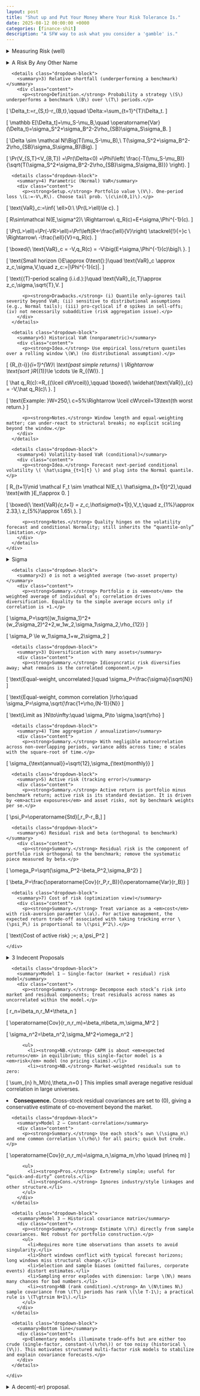 ```yaml
---
layout: post
title: "Shut up and Put Your Money Where Your Risk Tolerance Is."
date: 2025-08-12 00:00:00 +0000
categories: [finance-shit]
description: "A SFW way to ask what you consider a 'gamble' is."
---
```


<!-- Single Flashcard — G&K Ch.3 (pp.42–46): Summary + Formulas + Derivations -->

<div class="flashcard">
  <details>
    <summary>Measuring Risk (well)</summary>
    <div class="back">

      <details class="dropdown-block">
        <summary>1) What a usable risk measure must satisfy</summary>
        <div class="content">
          <ul>
            <li><strong>Universal & impersonal.</strong> Not investor-specific; works across mandates.</li>
            <li><strong>Symmetric.</strong> Judges up/down moves consistently vs. a benchmark.</li>
            <li><strong>Flexible & aggregable.</strong> Applies to assets and portfolios; composes cleanly.</li>
            <li><strong>Forecastable.</strong> Estimable with reasonable stability out of sample.</li>
          </ul>
        </div>
      </details>

      <details class="dropdown-block">
        <summary>2) Distribution vs. single-number risk</summary>
        <div class="content">
          <p>The full return distribution answers every risk question but is unwieldy. In practice we compress it to a single, stable, aggregable statistic for monitoring and control.</p>
        </div>
      </details>
            <details class="dropdown-block">
        <summary>3) Standard deviation (the workhorse)</summary>
        <div class="content">
          <p><strong>Idea.</strong> Dispersion about the mean is the operative “cost of risk;” use variance for math, σ for reporting.</p>

          
\[ 
\operatorname{Var}(r)=\mathbb{E}\big[(r-\mu)^2\big]
\]

\[
\sigma=\sqrt{\operatorname{Var}(r)}
\]

\[
\text{Annualization (i.i.d.):}\quad 
\sigma_{\text{ann}}=\sqrt{T}\,\sigma_{\text{per}},\qquad
\sigma_{\text{ann}}^2=T\,\sigma_{\text{per}}^2
\]
        </div>
      </details>
    </div>
  </details>
</div>

<div class="flashcard">
  <details>
    <summary>A Risk By Any Other Name</summary>
    <div class="back">
      <details class="dropdown-block">
        <summary>4) Semivariance (definitions)</summary>
        <div class="content">

\[
\textbf{Semivariance about mean:}\quad 
\operatorname{SemiVar}(r)=\mathbb{E}\!\big[(\mu-r)^2\,\mathbf{1}_{\{r<\mu\}}\big]
\]

\[
\textbf{Target semivariance (threshold }\tau\textbf{):}\quad 
\operatorname{SemiVar}_{\tau}(r)=\mathbb{E}\!\big[(\tau-r)^2\,\mathbf{1}_{\{r<\tau\}}\big]
\]

\[
\textbf{Symmetry:}\quad \operatorname{SemiVar}(r)=\tfrac{1}{2}\operatorname{Var}(r)\ \text{if the distribution is symmetric.}
\]
        </div>
      </details>


      <details class="dropdown-block">
        <summary>1) Shortfall probability (one period)</summary>
        <div class="content">
          <p><strong>Definition.</strong> Probability that next-period simple return falls below threshold \(K\): \(SF_K:=\Pr(R<K)\).</p>

          
\[
R\sim\mathcal N(E,\sigma^2),\quad 
Z:=\frac{R-E}{\sigma}\sim\mathcal N(0,1).
\]

\[
SF_K=\Pr(R<K)=\Pr\!\left(Z<\frac{K-E}{\sigma}\right)=\Phi\!\left(\frac{K-E}{\sigma}\right).
\]

          <p><strong>Drawbacks.</strong> (i) Depends on investor-chosen \(K\) (not universal). (ii) Binary—doesn’t care “how far” below \(K\). (iii) Tail probabilities are fragile to distributional misspecification and regime changes.</p>
        </div>
      </details>

      <details class="dropdown-block">
        <summary>2) Absolute shortfall (terminal wealth vs. a fixed level)</summary>
        <div class="content">
          <p><strong>Definition.</strong> Probability terminal value falls below \(K>0\) after \(T\) periods: \(\Pr(V_T<K)\).</p>

          
\[
V_T=V_0\prod_{t=1}^{T}(1+R_t),\qquad 
r_t:=\ln(1+R_t).
\]

\[
\sum_{t=1}^{T} r_t \overset{i.i.d.}{\sim} \mathcal N(T\mu,\ T\sigma^2)
\quad\Rightarrow\quad 
\ln V_T=\ln V_0+\sum_{t=1}^{T} r_t.
\]

\[
\Pr(V_T<K)
=\Pr\!\left(\sum_{t=1}^{T} r_t<\ln K-\ln V_0\right)
=\Phi\!\left(\frac{\ln K-\ln V_0-T\mu}{\sqrt{T}\,\sigma}\right).
\]
        </div>
      </details>

      <details class="dropdown-block">
        <summary>3) Relative shortfall (underperforming a benchmark)</summary>
        <div class="content">
          <p><strong>Definition.</strong> Probability a strategy \(S\) underperforms a benchmark \(B\) over \(T\) periods.</p>

          
\[
\Delta_t:=r_{S,t}-r_{B,t},\qquad 
\Delta:=\sum_{t=1}^{T}\Delta_t.
\]

\[
\mathbb E[\Delta_t]=\mu_S-\mu_B,\quad 
\operatorname{Var}(\Delta_t)=\sigma_S^2+\sigma_B^2-2\rho_{SB}\sigma_S\sigma_B.
\]

\[
\Delta \sim \mathcal N\!\Big(T(\mu_S-\mu_B),\ T(\sigma_S^2+\sigma_B^2-2\rho_{SB}\sigma_S\sigma_B)\Big).
\]

\[
\Pr(V_{S,T}<V_{B,T})
=\Pr(\Delta<0)
=\Phi\!\left(
\frac{-T(\mu_S-\mu_B)}{\sqrt{T(\sigma_S^2+\sigma_B^2-2\rho_{SB}\sigma_S\sigma_B)}}
\right).
\]
        </div>
      </details>

      <details class="dropdown-block">
        <summary>4) Parametric (Normal) VaR</summary>
        <div class="content">
          <p><strong>Setup.</strong> Portfolio value \(V\). One-period loss \(L:=-V\,R\). Choose tail prob. \(c\in(0,1)\).</p>

          
\[
\text{VaR}_c:=\inf\{ \ell>0:\ \Pr(L>\ell)\le c\}.
\]

\[
R\sim\mathcal N(E,\sigma^2)\ \Rightarrow\ q_R(c)=E+\sigma\,\Phi^{-1}(c).
\]

\[
\Pr(L>\ell)=\Pr(-VR>\ell)=\Pr\!\left(R<-\frac{\ell}{V}\right)
\stackrel{!}{=}c
\ \Rightarrow\ 
-\frac{\ell}{V}=q_R(c).
\]

\[
\boxed{\ \text{VaR}_c = -V\,q_R(c) = -V\big(E+\sigma\,\Phi^{-1}(c)\big)\ }.
\]

\[
\text{Small horizon (}E\approx 0\text{):}\quad
\text{VaR}_c \approx z_c\,\sigma\,V,\quad z_c:=|\Phi^{-1}(c)|.
\]

\[
\text{\(T\)-period scaling (i.i.d.):}\quad
\text{VaR}_{c,T}\approx z_c\,\sigma\,\sqrt{T}\,V.
\]

          <p><strong>Drawbacks.</strong> (i) Quantile only—ignores tail severity beyond VaR; (ii) sensitive to distributional assumptions (e.g., Normal tails); (iii) pro-cyclical if σ spikes in sell-offs; (iv) not necessarily subadditive (risk aggregation issue).</p>
        </div>
      </details>

      <details class="dropdown-block">
        <summary>5) Historical VaR (nonparametric)</summary>
        <div class="content">
          <p><strong>Idea.</strong> Use empirical loss/return quantiles over a rolling window \(W\) (no distributional assumption).</p>

          
\[
\{R_{t-i}\}_{i=1}^{W}\ \text{past simple returns} \ \Rightarrow \
\text{sort }R_{(1)}\le \cdots \le R_{(W)}.
\]

\[
\hat q_R(c):=R_{(\lceil cW\rceil)},\qquad 
\boxed{\ \widehat{\text{VaR}}_{c} = -V\,\hat q_R(c)\ }.
\]

\[
\text{Example: }W=250,\ c=5\%\Rightarrow \lceil cW\rceil=13\text{th worst return.}
\]

          <p><strong>Notes.</strong> Window length and equal-weighting matter; can under-react to structural breaks; no explicit scaling beyond the window.</p>
        </div>
      </details>

      <details class="dropdown-block">
        <summary>6) Volatility-based VaR (conditional)</summary>
        <div class="content">
          <p><strong>Idea.</strong> Forecast next-period conditional volatility \( \hat\sigma_{t+1|t} \) and plug into the Normal quantile.</p>

          
\[
R_{t+1}\mid \mathcal F_t \sim \mathcal N(E_t,\ \hat\sigma_{t+1|t}^2),\quad \text{with }E_t\approx 0.
\]

\[
\boxed{\ \text{VaR}_{c,t+1} = z_c\,\hat\sigma_{t+1|t}\,V_t,\quad 
z_{1\%}\approx 2.33,\ z_{5\%}\approx 1.65\ }.
\]


          <p><strong>Notes.</strong> Quality hinges on the volatility forecast and conditional Normality; still inherits the “quantile-only” limitation.</p>
        </div>
      </details>
    </div>
  </details>
</div>



<!-- Flashcard — G&K Ch.3 (pp.47–52): Risk, Diversification, Active & Residual Risk -->

<div class="flashcard">
  <details>
    <summary>Sigma</summary>
    <div class="back">
      <p><em>Open sections for the bite-size summary interleaved with the key formulas.</em></p>

      <details class="dropdown-block">
        <summary>1) Standard deviation as the risk metric</summary>
        <div class="content">
          <p><strong>Summary.</strong> Use the standard deviation of return as “risk”; use variance as the cost in optimization. For a given period, the risk of the excess return equals the risk of the total return because the risk-free rate is known at the start.</p>

\[
\operatorname{Var}(r)=\mathbb{E}\big[(r-\mu)^2\big]
\]

\[
\sigma=\sqrt{\operatorname{Var}(r)}
\]
        </div>
      </details>

      <details class="dropdown-block">
        <summary>2) σ is not a weighted average (two-asset property)</summary>
        <div class="content">
          <p><strong>Summary.</strong> Portfolio σ is <em>not</em> the weighted average of individual σ’s; correlation drives diversification. Equality to the simple average occurs only if correlation is +1.</p>

\[
\sigma_P=\sqrt{(w_1\sigma_1)^2+(w_2\sigma_2)^2+2\,w_1w_2\,\sigma_1\sigma_2\,\rho_{12}}
\]

\[
\sigma_P \le w_1\sigma_1+w_2\sigma_2
\]
        </div>
      </details>

      <details class="dropdown-block">
        <summary>3) Diversification with many assets</summary>
        <div class="content">
          <p><strong>Summary.</strong> Idiosyncratic risk diversifies away; what remains is the correlated component.</p>

\[
\text{Equal-weight, uncorrelated:}\quad \sigma_P=\frac{\sigma}{\sqrt{N}}
\]

\[
\text{Equal-weight, common correlation }\rho:\quad 
\sigma_P=\sigma\,\sqrt{\frac{1+\rho\,(N-1)}{N}}
\]

\[
\text{Limit as }N\to\infty:\quad \sigma_P\to \sigma\,\sqrt{\rho}
\]
        </div>
      </details>

      <details class="dropdown-block">
        <summary>4) Time aggregation / annualization</summary>
        <div class="content">
          <p><strong>Summary.</strong> With negligible autocorrelation across non-overlapping periods, variance adds across time; σ scales with the square-root of time.</p>

\[
\sigma_{\text{annual}}=\sqrt{12}\,\sigma_{\text{monthly}}
\]
        </div>
      </details>

      <details class="dropdown-block">
        <summary>5) Active risk (tracking error)</summary>
        <div class="content">
          <p><strong>Summary.</strong> Active return is portfolio minus benchmark return; active risk is its standard deviation. It is driven by <em>active exposures</em> and asset risks, not by benchmark weights per se.</p>

\[
\psi_P=\operatorname{Std}[\,r_P-r_B\,]
\]
        </div>
      </details>

      <details class="dropdown-block">
        <summary>6) Residual risk and beta (orthogonal to benchmark)</summary>
        <div class="content">
          <p><strong>Summary.</strong> Residual risk is the component of portfolio risk orthogonal to the benchmark; remove the systematic piece measured by beta.</p>

\[
\omega_P=\sqrt{\sigma_P^2-\beta_P^2\,\sigma_B^2}
\]

\[
\beta_P=\frac{\operatorname{Cov}(r_P,r_B)}{\operatorname{Var}(r_B)}
\]
        </div>
      </details>

      <details class="dropdown-block">
        <summary>7) Cost of risk (optimization view)</summary>
        <div class="content">
          <p><strong>Summary.</strong> Treat variance as a <em>cost</em> with risk-aversion parameter \(a\). For active management, the expected return trade-off associated with taking tracking error \(\psi_P\) is proportional to \(\psi_P^2\).</p>

\[
\text{Cost of active risk} \;=\; a\,\psi_P^2
\]
        </div>
      </details>

    </div>
  </details>
</div>

<!-- Flashcard — G&K Ch.3 (pp.53–54): Elementary Risk Models -->

<div class="flashcard">
  <details>
    <summary>3 Indecent Proposals</summary>
    <div class="back">

      <details class="dropdown-block">
        <summary>Why a risk model? (the covariance matrix)</summary>
        <div class="content">
          <p><strong>Summary.</strong> For \(N\) assets you must estimate \(N\) volatilities plus \(N(N-1)/2\) correlations. Gather them in the covariance matrix \(V\); the goal of a risk model is to forecast \(V\) accurately and efficiently.</p>

\[
V=\begin{bmatrix}
\sigma_1^2 & \sigma_{12} & \cdots & \sigma_{1N}\\
\sigma_{21} & \sigma_2^2 & \cdots & \sigma_{2N}\\
\vdots & \vdots & \ddots & \vdots\\
\sigma_{N1} & \sigma_{N2} & \cdots & \sigma_N^2
\end{bmatrix},
\quad
\sigma_{nm}=\operatorname{Cov}(r_n,r_m),\ \ \sigma_n=\sqrt{\operatorname{Var}(r_n)}.
\]
        </div>
      </details>

      <details class="dropdown-block">
        <summary>Model 1 — Single-factor (market + residual) risk model</summary>
        <div class="content">
          <p><strong>Summary.</strong> Decompose each stock’s risk into market and residual components; treat residuals across names as uncorrelated within the model.</p>

\[
r_n=\beta_n\,r_M+\theta_n
\]

\[
\operatorname{Cov}(r_n,r_m)=\beta_n\beta_m\,\sigma_M^2
\]

\[
\sigma_n^2=\beta_n^2\,\sigma_M^2+\omega_n^2
\]

          <ul>
            <li><strong>NB.</strong> CAPM is about <em>expected returns</em> in equilibrium; this single-factor model is a <em>risk</em> model (no pricing claims).</li>
            <li><strong>NB.</strong> Market-weighted residuals sum to zero:
\[
\sum_{n} h_M(n)\,\theta_n=0
\]
This implies small average negative residual correlation in large universes.</li>
            <li><strong>Consequence.</strong> Cross-stock residual covariances are set to \(0\), giving a conservative estimate of co-movement beyond the market.</li>
          </ul>
        </div>
      </details>

      <details class="dropdown-block">
        <summary>Model 2 — Constant-correlation</summary>
        <div class="content">
          <p><strong>Summary.</strong> Use each stock’s own \(\sigma_n\) and one common correlation \(\rho\) for all pairs; quick but crude.</p>

\[
\operatorname{Cov}(r_n,r_m)=\sigma_n\,\sigma_m\,\rho \quad (n\neq m)
\]

          <ul>
            <li><strong>Pros.</strong> Extremely simple; useful for “quick-and-dirty” controls.</li>
            <li><strong>Cons.</strong> Ignores industry/style linkages and other structure.</li>
          </ul>
        </div>
      </details>

      <details class="dropdown-block">
        <summary>Model 3 — Historical covariance matrix</summary>
        <div class="content">
          <p><strong>Summary.</strong> Estimate \(V\) directly from sample covariances. Not robust for portfolio construction.</p>
          <ul>
            <li>Requires more time observations than assets to avoid singularity.</li>
            <li>Short windows conflict with typical forecast horizons; long windows miss structural change.</li>
            <li>Selection and sample biases (omitted failures, corporate events) distort estimates.</li>
            <li>Sampling error explodes with dimension: large \(N\) means many chances for bad numbers.</li>
            <li><strong>NB (rank condition).</strong> An \(N\times N\) sample covariance from \(T\) periods has rank \(\le T-1\); a practical rule is \(T\gtrsim N+1\).</li>
          </ul>
        </div>
      </details>

      <details class="dropdown-block">
        <summary>Bottom line</summary>
        <div class="content">
          <p>Elementary models illuminate trade-offs but are either too crude (single-factor, constant-\(\rho\)) or too noisy (historical \(V\)). This motivates structured multi-factor risk models to stabilize and explain covariance forecasts.</p>
        </div>
      </details>

    </div>
  </details>
</div>

<!-- Flashcard — Structural Risk Models (G&K Ch.3): summary + equations -->

<div class="flashcard">
  <details>
    <summary>A decent(-er) proposal.</summary>
    <div class="back">

      <details class="dropdown-block">
        <summary>Motivation</summary>
        <div class="content">
          <p>Elementary models are too crude/noisy. A <strong>structural multifactor risk model</strong> explains each stock’s return with a small set of <em>common factors</em> plus an <em>idiosyncratic</em> piece. This collapses the problem from thousands of assets and millions of covariance terms to a modest number of factors (e.g., industries, size, leverage). Stocks can change their <strong>exposures</strong>; the factors themselves are treated as stable.</p>
        </div>
      </details>

      <details class="dropdown-block">
        <summary>Return structure (linear, excess-return form)</summary>
        <div class="content">

\[
r_n(t)=\sum_{k=1}^{K} X_{n,k}(t)\, b_k(t)+u_n(t)
\]

          <ul>
            <li><strong>\(X_{n,k}(t)\)</strong>: exposure (factor loading) of stock \(n\) to factor \(k\), known/estimated at the <em>start</em> of period \(t\).
              <ul>
                <li>Industry exposures are typically <strong>0/1</strong> indicators.</li>
                <li>Other factor exposures are standardized <strong>cross-sectionally</strong> (mean \(0\), stdev \(1\)).</li>
              </ul>
            </li>
            <li><strong>\(b_k(t)\)</strong>: factor return realized over \([t,t+1]\).</li>
            <li><strong>\(u_n(t)\)</strong>: specific (idiosyncratic) return over \([t,t+1]\) not explained by factors; its risk is modeled explicitly.</li>
          </ul>
        </div>
      </details>

      <details class="dropdown-block">
        <summary>Time conventions & interpretation</summary>
        <div class="content">
          <p>Exposures are known at \(t\); factor and specific returns are realized over \(t\!\to\!t+1\). The model is a <strong>risk decomposition</strong>, not a causal statement—factors are convenient dimensions for analyzing risk.</p>
        </div>
      </details>

      <details class="dropdown-block">
        <summary>Risk (covariance) structure</summary>
        <div class="content">
          <p>Under the standard assumptions (specific returns uncorrelated with factors and with each other):</p>

\[
V_{n,m}=\sum_{k_1=1}^{K}\sum_{k_2=1}^{K} X_{n,k_1}\,F_{k_1,k_2}\,X_{m,k_2}+\Delta_{n,m}
\]

          <ul>
            <li><strong>\(V_{n,m}\)</strong>: covariance between assets \(n\) and \(m\) (variance when \(n=m\)).</li>
            <li><strong>\(F_{k_1,k_2}\)</strong>: factor covariance matrix (diagonal entries are factor variances).</li>
            <li><strong>\(\Delta_{n,m}\)</strong>: specific covariance; with zero cross-specific correlations, \(\Delta\) is <strong>diagonal</strong> (entries = specific variances).</li>
          </ul>
        </div>
      </details>

      <details class="dropdown-block">
        <summary>Practical virtue</summary>
        <div class="content">
          <p><strong>Massive dimension reduction:</strong> estimate/forecast a relatively small \(F\), a diagonal \(\Delta\), and exposures \(X\) (interpretable and constraint-friendly), instead of a full \(N\times N\) covariance matrix directly.</p>
        </div>
      </details>

      <details class="dropdown-block">
        <summary>NBs</summary>
        <div class="content">
          <ul>
            <li>Authors have deep practical history with structural models (e.g., BARRA approach).</li>
            <li>With adequate data, large conglomerates can be <em>split</em> so industry exposures better reflect underlying segments.</li>
          </ul>
        </div>
      </details>

    </div>
  </details>
</div>


